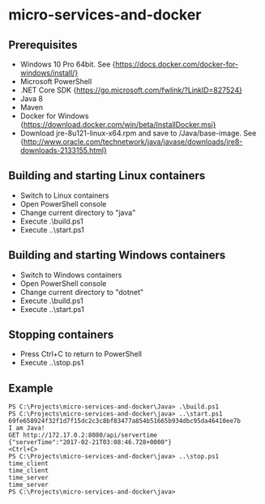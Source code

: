 # micro-services-and-docker

## Prerequisites
- Windows 10 Pro 64bit. See {https://docs.docker.com/docker-for-windows/install/}
- Microsoft PowerShell
- .NET Core SDK {https://go.microsoft.com/fwlink/?LinkID=827524}
- Java 8
- Maven
- Docker for Windows {https://download.docker.com/win/beta/InstallDocker.msi}
- Download jre-8u121-linux-x64.rpm and save to /Java/base-image. See {http://www.oracle.com/technetwork/java/javase/downloads/jre8-downloads-2133155.html}

## Building and starting Linux containers
- Switch to Linux containers
- Open PowerShell console
- Change current directory to "java"
- Execute .\build.ps1
- Execute ..\start.ps1

## Building and starting Windows containers
- Switch to Windows containers
- Open PowerShell console
- Change current directory to "dotnet"
- Execute .\build.ps1
- Execute ..\start.ps1

## Stopping containers
- Press Ctrl+C to return to PowerShell
- Execute ..\stop.ps1

Example
-----------

```
PS C:\Projects\micro-services-and-docker\Java> .\build.ps1
PS C:\Projects\micro-services-and-docker\java> ..\start.ps1
69fe658924f32f1d7f15dc2c3c8bf83477a854b51665b934dbc95da46410ee7b
I am Java!
GET http://172.17.0.2:8080/api/servertime
{"serverTime":"2017-02-21T03:08:46.728+0000"}
<Ctrl+C>
PS C:\Projects\micro-services-and-docker\java> ..\stop.ps1
time_client
time_client
time_server
time_server
PS C:\Projects\micro-services-and-docker\java>
```
